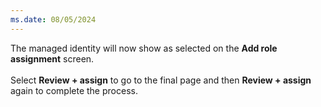 ```yaml
---
ms.date: 08/05/2024
---
```

The managed identity will now show as selected on the **Add role assignment** screen.<br>
<br>
Select **Review + assign** to go to the final page and then **Review + assign** again to complete the process.
